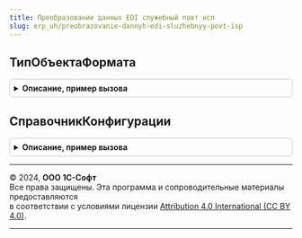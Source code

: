 ```yaml
---
title: Преобразование данных EDI служебный повт исп
slug: erp_uh/preobrazovanie-dannyh-edi-sluzhebnyy-povt-isp
---
```



## ТипОбъектаФормата
<details style="margin: 1em 0; padding: 0.5em; border: 1px solid #ccc; border-radius: 6px;">

<summary style="font-weight: bold; cursor: pointer;">Описание, пример вызова</summary>

```bsl

Функция ТипОбъектаФормата(Знач ИмяОбъектаФормата, Знач ПространствоИмен) Экспорт
```

Пример вызова
```bsl
Результат = ПреобразованиеДанныхEDIСлужебныйПовтИсп.ТипОбъектаФормата(ИмяОбъектаФормата, ПространствоИмен) 
```
</details>

## СправочникКонфигурации
<details style="margin: 1em 0; padding: 0.5em; border: 1px solid #ccc; border-radius: 6px;">

<summary style="font-weight: bold; cursor: pointer;">Описание, пример вызова</summary>

```bsl

Функция СправочникКонфигурации(Знач ИмяСправочника) Экспорт
```

Пример вызова
```bsl
Результат = ПреобразованиеДанныхEDIСлужебныйПовтИсп.СправочникКонфигурации(ИмяСправочника) 
```
</details>

---

© 2024, **ООО 1С-Софт**  
Все права защищены. Эта программа и сопроводительные материалы предоставляются  
в соответствии с условиями лицензии [Attribution 4.0 International (CC BY 4.0)](https://creativecommons.org/licenses/by/4.0/legalcode).

---
